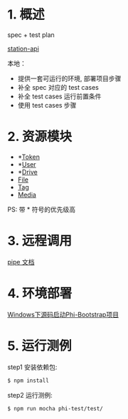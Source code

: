 # 1. 概述
spec + test plan

[station-api](https://github.com/wisnuc/phi-doc/tree/master/api/station.html)

本地：
- 提供一套可运行的环境, 部署项目步骤
- 补全 spec 对应的 test cases
- 补全 test cases 运行前置条件
- 使用 test cases 步骤


# 2. 资源模块
- *[Token](token.md)
- *[User](user.md)
- *[Drive](drive.md)
- [File](file.md)
- [Tag](tag.md)
- [Media](media.md)

PS: 带 * 符号的优先级高

# 3. 远程调用
[pipe 文档](pipe.md)

# 4. 环境部署
[Windows下源码启动Phi-Bootstrap项目](https://github.com/wisnuc/phi-doc/blob/master/Install-Phi-Bootstrap-in-Windows.md)

# 5. 运行测例
step1 安装依赖包:
```bash
$ npm install
```
step2 运行测例:
```bash
$ npm run mocha phi-test/test/
```
